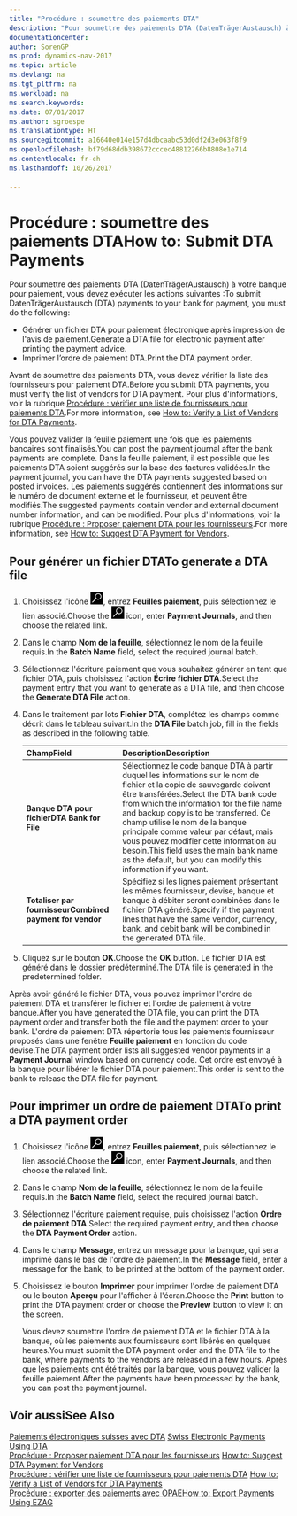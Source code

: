 ```yaml
---
title: "Procédure : soumettre des paiements DTA"
description: "Pour soumettre des paiements DTA (DatenTrägerAustausch) à votre banque pour paiement, vous devez exécuter certaines tâches."
documentationcenter: 
author: SorenGP
ms.prod: dynamics-nav-2017
ms.topic: article
ms.devlang: na
ms.tgt_pltfrm: na
ms.workload: na
ms.search.keywords: 
ms.date: 07/01/2017
ms.author: sgroespe
ms.translationtype: HT
ms.sourcegitcommit: a16640e014e157d4dbcaabc53d0df2d3e063f8f9
ms.openlocfilehash: bf79d68ddb398672cccec48812266b8808e1e714
ms.contentlocale: fr-ch
ms.lasthandoff: 10/26/2017

---
```

# <a name="how-to-submit-dta-payments"></a><span data-ttu-id="fd08c-103">Procédure : soumettre des paiements DTA</span><span class="sxs-lookup"><span data-stu-id="fd08c-103">How to: Submit DTA Payments</span></span>
<span data-ttu-id="fd08c-104">Pour soumettre des paiements DTA (DatenTrägerAustausch) à votre banque pour paiement, vous devez exécuter les actions suivantes :</span><span class="sxs-lookup"><span data-stu-id="fd08c-104">To submit DatenTrägerAustausch (DTA) payments to your bank for payment, you must do the following:</span></span>  

- <span data-ttu-id="fd08c-105">Générer un fichier DTA pour paiement électronique après impression de l'avis de paiement.</span><span class="sxs-lookup"><span data-stu-id="fd08c-105">Generate a DTA file for electronic payment after printing the payment advice.</span></span>  
- <span data-ttu-id="fd08c-106">Imprimer l’ordre de paiement DTA.</span><span class="sxs-lookup"><span data-stu-id="fd08c-106">Print the DTA payment order.</span></span>  

<span data-ttu-id="fd08c-107">Avant de soumettre des paiements DTA, vous devez vérifier la liste des fournisseurs pour paiement DTA.</span><span class="sxs-lookup"><span data-stu-id="fd08c-107">Before you submit DTA payments, you must verify the list of vendors for DTA payment.</span></span> <span data-ttu-id="fd08c-108">Pour plus d'informations, voir la rubrique [Procédure : vérifier une liste de fournisseurs pour paiements DTA](how-to-verify-a-list-of-vendors-for-dta-payments.md).</span><span class="sxs-lookup"><span data-stu-id="fd08c-108">For more information, see [How to: Verify a List of Vendors for DTA Payments](how-to-verify-a-list-of-vendors-for-dta-payments.md).</span></span>  

<span data-ttu-id="fd08c-109">Vous pouvez valider la feuille paiement une fois que les paiements bancaires sont finalisés.</span><span class="sxs-lookup"><span data-stu-id="fd08c-109">You can post the payment journal after the bank payments are complete.</span></span> <span data-ttu-id="fd08c-110">Dans la feuille paiement, il est possible que les paiements DTA soient suggérés sur la base des factures validées.</span><span class="sxs-lookup"><span data-stu-id="fd08c-110">In the payment journal, you can have the DTA payments suggested based on posted invoices.</span></span> <span data-ttu-id="fd08c-111">Les paiements suggérés contiennent des informations sur le numéro de document externe et le fournisseur, et peuvent être modifiés.</span><span class="sxs-lookup"><span data-stu-id="fd08c-111">The suggested payments contain vendor and external document number information, and can be modified.</span></span> <span data-ttu-id="fd08c-112">Pour plus d'informations, voir la rubrique [Procédure : Proposer paiement DTA pour les fournisseurs](how-to-suggest-dta-payment-for-vendors.md).</span><span class="sxs-lookup"><span data-stu-id="fd08c-112">For more information, see [How to: Suggest DTA Payment for Vendors](how-to-suggest-dta-payment-for-vendors.md).</span></span>  

## <a name="to-generate-a-dta-file"></a><span data-ttu-id="fd08c-113">Pour générer un fichier DTA</span><span class="sxs-lookup"><span data-stu-id="fd08c-113">To generate a DTA file</span></span>  

1.  <span data-ttu-id="fd08c-114">Choisissez l'icône ![Page ou état pour la recherche](../../media/ui-search/search_small.png "icône Page ou état pour la recherche"), entrez **Feuilles paiement**, puis sélectionnez le lien associé.</span><span class="sxs-lookup"><span data-stu-id="fd08c-114">Choose the ![Search for Page or Report](../../media/ui-search/search_small.png "Search for Page or Report icon") icon, enter **Payment Journals**, and then choose the related link.</span></span>  
2.  <span data-ttu-id="fd08c-115">Dans le champ **Nom de la feuille**, sélectionnez le nom de la feuille requis.</span><span class="sxs-lookup"><span data-stu-id="fd08c-115">In the **Batch Name** field, select the required journal batch.</span></span>  
3.  <span data-ttu-id="fd08c-116">Sélectionnez l'écriture paiement que vous souhaitez générer en tant que fichier DTA, puis choisissez l'action **Écrire fichier DTA**.</span><span class="sxs-lookup"><span data-stu-id="fd08c-116">Select the payment entry that you want to generate as a DTA file, and then choose the **Generate DTA File** action.</span></span>  
4.  <span data-ttu-id="fd08c-117">Dans le traitement par lots **Fichier DTA**, complétez les champs comme décrit dans le tableau suivant.</span><span class="sxs-lookup"><span data-stu-id="fd08c-117">In the **DTA File** batch job, fill in the fields as described in the following table.</span></span>  

    |<span data-ttu-id="fd08c-118">Champ</span><span class="sxs-lookup"><span data-stu-id="fd08c-118">Field</span></span>|<span data-ttu-id="fd08c-119">Description</span><span class="sxs-lookup"><span data-stu-id="fd08c-119">Description</span></span>|  
    |---------------------------------|---------------------------------------|  
    |<span data-ttu-id="fd08c-120">**Banque DTA pour fichier**</span><span class="sxs-lookup"><span data-stu-id="fd08c-120">**DTA Bank for File**</span></span>|<span data-ttu-id="fd08c-121">Sélectionnez le code banque DTA à partir duquel les informations sur le nom de fichier et la copie de sauvegarde doivent être transférées.</span><span class="sxs-lookup"><span data-stu-id="fd08c-121">Select the DTA bank code from which the information for the file name and backup copy is to be transferred.</span></span> <span data-ttu-id="fd08c-122">Ce champ utilise le nom de la banque principale comme valeur par défaut, mais vous pouvez modifier cette information au besoin.</span><span class="sxs-lookup"><span data-stu-id="fd08c-122">This field uses the main bank name as the default, but you can modify this information if you want.</span></span>|  
    |<span data-ttu-id="fd08c-123">**Totaliser par fournisseur**</span><span class="sxs-lookup"><span data-stu-id="fd08c-123">**Combined payment for vendor**</span></span>|<span data-ttu-id="fd08c-124">Spécifiez si les lignes paiement présentant les mêmes fournisseur, devise, banque et banque à débiter seront combinées dans le fichier DTA généré.</span><span class="sxs-lookup"><span data-stu-id="fd08c-124">Specify if the payment lines that have the same vendor, currency, bank, and debit bank will be combined in the generated DTA file.</span></span>|  

5.  <span data-ttu-id="fd08c-125">Cliquez sur le bouton **OK**.</span><span class="sxs-lookup"><span data-stu-id="fd08c-125">Choose the **OK** button.</span></span> <span data-ttu-id="fd08c-126">Le fichier DTA est généré dans le dossier prédéterminé.</span><span class="sxs-lookup"><span data-stu-id="fd08c-126">The DTA file is generated in the predetermined folder.</span></span>  

<span data-ttu-id="fd08c-127">Après avoir généré le fichier DTA, vous pouvez imprimer l'ordre de paiement DTA et transférer le fichier et l'ordre de paiement à votre banque.</span><span class="sxs-lookup"><span data-stu-id="fd08c-127">After you have generated the DTA file, you can print the DTA payment order and transfer both the file and the payment order to your bank.</span></span> <span data-ttu-id="fd08c-128">L'ordre de paiement DTA répertorie tous les paiements fournisseur proposés dans une fenêtre **Feuille paiement** en fonction du code devise.</span><span class="sxs-lookup"><span data-stu-id="fd08c-128">The DTA payment order lists all suggested vendor payments in a **Payment Journal** window based on currency code.</span></span> <span data-ttu-id="fd08c-129">Cet ordre est envoyé à la banque pour libérer le fichier DTA pour paiement.</span><span class="sxs-lookup"><span data-stu-id="fd08c-129">This order is sent to the bank to release the DTA file for payment.</span></span>  

## <a name="to-print-a-dta-payment-order"></a><span data-ttu-id="fd08c-130">Pour imprimer un ordre de paiement DTA</span><span class="sxs-lookup"><span data-stu-id="fd08c-130">To print a DTA payment order</span></span>  

1.  <span data-ttu-id="fd08c-131">Choisissez l'icône ![Page ou état pour la recherche](../../media/ui-search/search_small.png "icône Page ou état pour la recherche"), entrez **Feuilles paiement**, puis sélectionnez le lien associé.</span><span class="sxs-lookup"><span data-stu-id="fd08c-131">Choose the ![Search for Page or Report](../../media/ui-search/search_small.png "Search for Page or Report icon") icon, enter **Payment Journals**, and then choose the related link.</span></span>  
2.  <span data-ttu-id="fd08c-132">Dans le champ **Nom de la feuille**, sélectionnez le nom de la feuille requis.</span><span class="sxs-lookup"><span data-stu-id="fd08c-132">In the **Batch Name** field, select the required journal batch.</span></span>  
3.  <span data-ttu-id="fd08c-133">Sélectionnez l'écriture paiement requise, puis choisissez l'action **Ordre de paiement DTA**.</span><span class="sxs-lookup"><span data-stu-id="fd08c-133">Select the required payment entry, and then choose the **DTA Payment Order** action.</span></span>  
4.  <span data-ttu-id="fd08c-134">Dans le champ **Message**, entrez un message pour la banque, qui sera imprimé dans le bas de l'ordre de paiement.</span><span class="sxs-lookup"><span data-stu-id="fd08c-134">In the **Message** field, enter a message for the bank, to be printed at the bottom of the payment order.</span></span>  
5.  <span data-ttu-id="fd08c-135">Choisissez le bouton **Imprimer** pour imprimer l'ordre de paiement DTA ou le bouton **Aperçu** pour l'afficher à l'écran.</span><span class="sxs-lookup"><span data-stu-id="fd08c-135">Choose the **Print** button to print the DTA payment order or choose the **Preview** button to view it on the screen.</span></span>  

    <span data-ttu-id="fd08c-136">Vous devez soumettre l'ordre de paiement DTA et le fichier DTA à la banque, où les paiements aux fournisseurs sont libérés en quelques heures.</span><span class="sxs-lookup"><span data-stu-id="fd08c-136">You must submit the DTA payment order and the DTA file to the bank, where payments to the vendors are released in a few hours.</span></span> <span data-ttu-id="fd08c-137">Après que les paiements ont été traités par la banque, vous pouvez valider la feuille paiement.</span><span class="sxs-lookup"><span data-stu-id="fd08c-137">After the payments have been processed by the bank, you can post the payment journal.</span></span>  

## <a name="see-also"></a><span data-ttu-id="fd08c-138">Voir aussi</span><span class="sxs-lookup"><span data-stu-id="fd08c-138">See Also</span></span>  
 <span data-ttu-id="fd08c-139">[Paiements électroniques suisses avec DTA](swiss-electronic-payments-using-dta.md) </span><span class="sxs-lookup"><span data-stu-id="fd08c-139">[Swiss Electronic Payments Using DTA](swiss-electronic-payments-using-dta.md) </span></span>  
 <span data-ttu-id="fd08c-140">[Procédure : Proposer paiement DTA pour les fournisseurs](how-to-suggest-dta-payment-for-vendors.md) </span><span class="sxs-lookup"><span data-stu-id="fd08c-140">[How to: Suggest DTA Payment for Vendors](how-to-suggest-dta-payment-for-vendors.md) </span></span>  
 <span data-ttu-id="fd08c-141">[Procédure : vérifier une liste de fournisseurs pour paiements DTA](how-to-verify-a-list-of-vendors-for-dta-payments.md) </span><span class="sxs-lookup"><span data-stu-id="fd08c-141">[How to: Verify a List of Vendors for DTA Payments](how-to-verify-a-list-of-vendors-for-dta-payments.md) </span></span>  
 [<span data-ttu-id="fd08c-142">Procédure : exporter des paiements avec OPAE</span><span class="sxs-lookup"><span data-stu-id="fd08c-142">How to: Export Payments Using EZAG</span></span>](how-to-export-payments-using-ezag.md)

